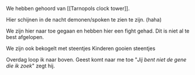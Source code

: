 We hebben gehoord van [[Tarnopols clock tower]].

Hier schijnen in de nacht demonen/spoken te zien te zijn. (haha)

We zijn hier naar toe gegaan en hebben hier een fight gehad. Dit is niet al te best afgelopen.

We zijn ook bekogelt met steentjes
Kinderen gooien steentjes 

Overdag loop ik naar boven. 
Geest komt naar me toe "*Jij bent niet de gene die ik zoek*" zegt hij.